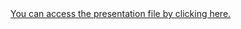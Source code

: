 <a href="https://www.canva.com/design/DAGFF1C8GNg/SRgczLnNFdQwCjLun7AcOQ/view?utm_content=DAGFF1C8GNg&utm_campaign=designshare&utm_medium=link&utm_source=editor">
You can access the presentation file by clicking here.
</a>
